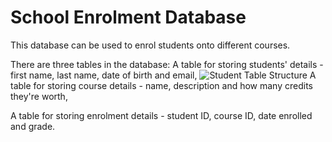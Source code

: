 # School Enrolment Database

This database can be used to enrol students onto different courses.

There are three tables in the database:
A table for storing students' details - first name, last name, date of birth and email,
![Student Table Structure](/Screenshots/student_structure.png)
A table for storing course details - name, description and how many credits they're worth,

A table for storing enrolment details - student ID, course ID, date enrolled and grade.

